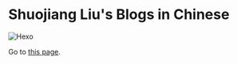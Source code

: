 # Shuojiang Liu's Blogs in Chinese

![Hexo](https://img.shields.io/badge/Hexo-darkblue?logo=hexo)

Go to [this page](https://liushuojiang.github.io/blogposts/).
